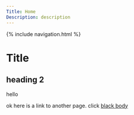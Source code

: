 ```yaml
---
Title: Home
Description: description
---
```


 {% include navigation.html %}

# Title



## heading 2
hello

ok here is a link to another page. click [black body](blackbody)
